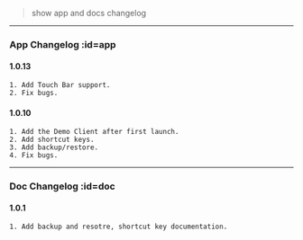 > show app and docs changelog

---

### App Changelog :id=app

#### 1.0.13

```
1. Add Touch Bar support.
2. Fix bugs.
```

#### 1.0.10

```
1. Add the Demo Client after first launch.
2. Add shortcut keys.
3. Add backup/restore.
4. Fix bugs.
```

---

### Doc Changelog :id=doc

#### 1.0.1

```
1. Add backup and resotre, shortcut key documentation.
```
